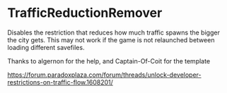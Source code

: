 ﻿# TrafficReductionRemover

Disables the restriction that reduces how much traffic spawns the bigger the city gets. This may not work if the game is not relaunched between loading different savefiles.

Thanks to algernon for the help, and Captain-Of-Coit for the template

https://forum.paradoxplaza.com/forum/threads/unlock-developer-restrictions-on-traffic-flow.1608201/

